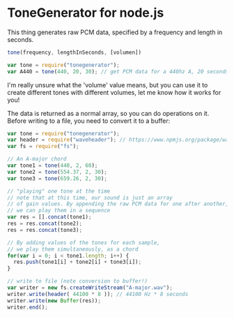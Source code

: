 ToneGenerator for node.js
====

This thing generates raw PCM data, specified by
a frequency and length in seconds.

```javascript
tone(frequency, lengthInSeconds, [volumen])
```

```javascript
var tone = require("tonegenerator");
var A440 = tone(440, 20, 30); // get PCM data for a 440hz A, 20 seconds, volume 30
```

I'm really unsure what the 'volume' value means, but you can use it to create
different tones with different volumes, let me know how it works for you!

The data is returned as a normal array, so you can do operations on it.
Before writing to a file, you need to convert it to a buffer:

```javascript
var tone = require("tonegenerator");
var header = require("waveheader"); // https://www.npmjs.org/package/waveheader
var fs = require("fs");

// An A-major chord
var tone1 = tone(440, 2, 60);
var tone2 = tone(554.37, 2, 30);
var tone3 = tone(659.26, 2, 30);

// "playing" one tone at the time
// note that at this time, our sound is just an array
// of gain values. By appending the raw PCM data for one after another,
// we can play them in a sequence
var res = [].concat(tone1);
res = res.concat(tone2);
res = res.concat(tone3);

// By adding values of the tones for each sample,
// we play them simultaneously, as a chord
for(var i = 0; i < tone1.length; i++) {
  res.push(tone1[i] + tone2[i] + tone3[i]);
}

// write to file (note conversion to buffer!)
var writer = new fs.createWriteStream("A-major.wav");
writer.write(header( 44100 * 8 )); // 44100 Hz * 8 seconds
writer.write(new Buffer(res));
writer.end();
```
